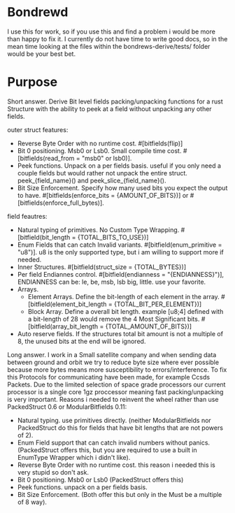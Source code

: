 # Bondrewd
I use this for work, so if you use this and find a problem i would be more than happy to fix it.
I currently do not have time to write good docs, so in the mean time looking at the files within the bondrews-derive/tests/ folder would be your best bet.
# Purpose
Short answer.
Derive Bit level fields packing/unpacking functions for a rust Structure with the ability to peek at a field without unpacking any other fields. 

outer struct features:
- Reverse Byte Order with no runtime cost. 
    #[bitfields(flip)]
- Bit 0 positioning. Msb0 or Lsb0. Small compile time cost. 
    #[bitfields(read_from = "msb0" or lsb0)].
- Peek functions. Unpack on a per fields basis. useful if you only need a couple fields but would rather not unpack the entire struct. 
    peek_{field_name}() and peek_slice_{field_name}().
- Bit Size Enforcement. Specify how many used bits you expect the output to have. 
    #[bitfields(enforce_bits = {AMOUNT_OF_BITS})] or #[bitfields(enforce_full_bytes)].

field feautres: 
- Natural typing of primitives. No Custom Type Wrapping. 
    #[bitfield(bit_length = {TOTAL_BITS_TO_USE})]
- Enum Fields that can catch Invalid variants. 
    #[bitfield(enum_primitive = "u8")]. u8 is the only supported type, but i am willing to support more if needed.
- Inner Structures. 
    #[bitfield(struct_size = {TOTAL_BYTES})]
- Per field Endiannes control. 
    #[bitfield(endianness = "{ENDIANNESS}")], ENDIANNESS can be: le, be, msb, lsb big, little. use your favorite.
- Arrays.
  - Element Arrays. Define the bit-length of each element in the array. 
      #[bitfield(element_bit_length = {TOTAL_BIT_PER_ELEMENT})]
  - Block Array. Define a overall bit length. example [u8;4] defined with a bit-length of 28 would remove the 4 Most Significant bits. 
      #[bitfield(array_bit_length = {TOTAL_AMOUNT_OF_BITS})]
- Auto reserve fields. If the structures total bit amount is not a multiple of 8, the unused bits at the end will be ignored.

Long answer.
I work in a Small satellite company and when sending data between ground and orbit we try to reduce byte size where ever possible because more bytes means more susceptibility to errors/interference. To fix this Protocols for communicating have been made, for example Ccsds Packets. Due to the limited selection of space grade processors our current processor is a single core 1gz proccessor meaning fast packing/unpacking is very important.
Reasons i needed to reinvent the wheel rather than use PackedStruct 0.6 or ModularBitfields 0.11: 
  - Natural typing. use primitives directly. (neither ModularBitfields nor PackedStruct do this for fields that have bit lengths that are not powers of 2).
  - Enum Field support that can catch invalid numbers without panics. (PackedStruct offers this, but you are required to use a built in EnumType Wrapper which i didn't like).
  - Reverse Byte Order with no runtime cost. this reason i needed this is very stupid so don't ask.
  - Bit 0 positioning. Msb0 or Lsb0 (PackedStruct offers this)
  - Peek functions. unpack on a per fields basis.
  - Bit Size Enforcement. (Both offer this but only in the Must be a multiple of 8 way).
